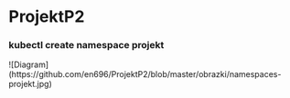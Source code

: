 # ProjektP2

<h3>kubectl create namespace projekt</h3>
![Diagram](https://github.com/en696/ProjektP2/blob/master/obrazki/namespaces-projekt.jpg)
